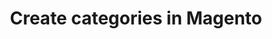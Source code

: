 ---
title: "Create categories in Magento"
name: "channelmeta_magento2"
key: "manage_categories"
description: "If set to true and category_map has been populated, categories will be created/updated by S2S."
user_friendly_description: "Determine whether or not you want Stock2Shop create categories for you in Magento."
default: "false"
values: []
tags: [channelmeta,magento2,magento-2]
type: "meta"
process: "products"
headless: true
draft: false
---